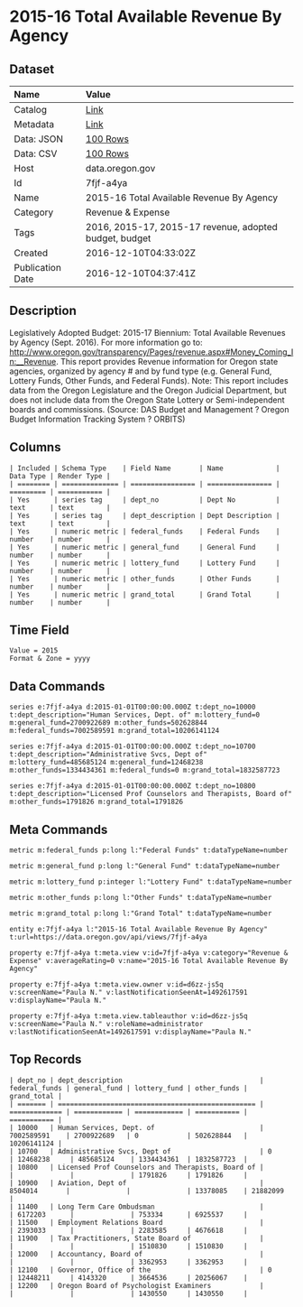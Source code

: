 # 2015-16 Total Available Revenue By Agency

## Dataset

| Name | Value |
| :--- | :---- |
| Catalog | [Link](https://catalog.data.gov/dataset/2015-16-total-available-revenue-by-agency) |
| Metadata | [Link](https://data.oregon.gov/api/views/7fjf-a4ya) |
| Data: JSON | [100 Rows](https://data.oregon.gov/api/views/7fjf-a4ya/rows.json?max_rows=100) |
| Data: CSV | [100 Rows](https://data.oregon.gov/api/views/7fjf-a4ya/rows.csv?max_rows=100) |
| Host | data.oregon.gov |
| Id | 7fjf-a4ya |
| Name | 2015-16 Total Available Revenue By Agency |
| Category | Revenue & Expense |
| Tags | 2016, 2015-17, 2015-17 revenue, adopted budget, budget |
| Created | 2016-12-10T04:33:02Z |
| Publication Date | 2016-12-10T04:37:41Z |

## Description

Legislatively Adopted Budget: 2015-17 Biennium: Total Available Revenues by Agency (Sept. 2016). For more information go to: http://www.oregon.gov/transparency/Pages/revenue.aspx#Money_Coming_In:__Revenue. This report provides Revenue information for Oregon state agencies, organized by agency # and by fund type (e.g. General Fund, Lottery Funds, Other Funds, and Federal Funds). Note: This report includes data from the Oregon Legislature and the Oregon Judicial Department, but does not include data from the Oregon State Lottery or Semi-independent boards and commissions. (Source: DAS Budget and Management ? Oregon Budget Information Tracking System ? ORBITS)

## Columns

```ls
| Included | Schema Type    | Field Name       | Name             | Data Type | Render Type |
| ======== | ============== | ================ | ================ | ========= | =========== |
| Yes      | series tag     | dept_no          | Dept No          | text      | text        |
| Yes      | series tag     | dept_description | Dept Description | text      | text        |
| Yes      | numeric metric | federal_funds    | Federal Funds    | number    | number      |
| Yes      | numeric metric | general_fund     | General Fund     | number    | number      |
| Yes      | numeric metric | lottery_fund     | Lottery Fund     | number    | number      |
| Yes      | numeric metric | other_funds      | Other Funds      | number    | number      |
| Yes      | numeric metric | grand_total      | Grand Total      | number    | number      |
```

## Time Field

```ls
Value = 2015
Format & Zone = yyyy
```

## Data Commands

```ls
series e:7fjf-a4ya d:2015-01-01T00:00:00.000Z t:dept_no=10000 t:dept_description="Human Services, Dept. of" m:lottery_fund=0 m:general_fund=2700922689 m:other_funds=502628844 m:federal_funds=7002589591 m:grand_total=10206141124

series e:7fjf-a4ya d:2015-01-01T00:00:00.000Z t:dept_no=10700 t:dept_description="Administrative Svcs, Dept of" m:lottery_fund=485685124 m:general_fund=12468238 m:other_funds=1334434361 m:federal_funds=0 m:grand_total=1832587723

series e:7fjf-a4ya d:2015-01-01T00:00:00.000Z t:dept_no=10800 t:dept_description="Licensed Prof Counselors and Therapists, Board of" m:other_funds=1791826 m:grand_total=1791826
```

## Meta Commands

```ls
metric m:federal_funds p:long l:"Federal Funds" t:dataTypeName=number

metric m:general_fund p:long l:"General Fund" t:dataTypeName=number

metric m:lottery_fund p:integer l:"Lottery Fund" t:dataTypeName=number

metric m:other_funds p:long l:"Other Funds" t:dataTypeName=number

metric m:grand_total p:long l:"Grand Total" t:dataTypeName=number

entity e:7fjf-a4ya l:"2015-16 Total Available Revenue By Agency" t:url=https://data.oregon.gov/api/views/7fjf-a4ya

property e:7fjf-a4ya t:meta.view v:id=7fjf-a4ya v:category="Revenue & Expense" v:averageRating=0 v:name="2015-16 Total Available Revenue By Agency"

property e:7fjf-a4ya t:meta.view.owner v:id=d6zz-js5q v:screenName="Paula N." v:lastNotificationSeenAt=1492617591 v:displayName="Paula N."

property e:7fjf-a4ya t:meta.view.tableauthor v:id=d6zz-js5q v:screenName="Paula N." v:roleName=administrator v:lastNotificationSeenAt=1492617591 v:displayName="Paula N."
```

## Top Records

```ls
| dept_no | dept_description                                  | federal_funds | general_fund | lottery_fund | other_funds | grand_total | 
| ======= | ================================================= | ============= | ============ | ============ | =========== | =========== | 
| 10000   | Human Services, Dept. of                          | 7002589591    | 2700922689   | 0            | 502628844   | 10206141124 | 
| 10700   | Administrative Svcs, Dept of                      | 0             | 12468238     | 485685124    | 1334434361  | 1832587723  | 
| 10800   | Licensed Prof Counselors and Therapists, Board of |               |              |              | 1791826     | 1791826     | 
| 10900   | Aviation, Dept of                                 | 8504014       |              |              | 13378085    | 21882099    | 
| 11400   | Long Term Care Ombudsman                          |               | 6172203      |              | 753334      | 6925537     | 
| 11500   | Employment Relations Board                        |               | 2393033      |              | 2283585     | 4676618     | 
| 11900   | Tax Practitioners, State Board of                 |               |              |              | 1510830     | 1510830     | 
| 12000   | Accountancy, Board of                             |               |              |              | 3362953     | 3362953     | 
| 12100   | Governor, Office of the                           | 0             | 12448211     | 4143320      | 3664536     | 20256067    | 
| 12200   | Oregon Board of Psychologist Examiners            |               |              |              | 1430550     | 1430550     | 
```